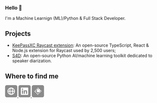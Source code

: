 ### Hello 👋

I'm a Machine Learnign (ML)/Python & Full Stack Developer.

## Projects

- [KeePassXC Raycast extension](https://www.raycast.com/pabroux/keepassxc): An open-source TypeScript, React & Node.js extension for Raycast used by 2,500 users;
- [S4D](https://pypi.org/project/s4d/): An open-source Python AI/machine learning toolkit dedicated to speaker diarization.

## Where to find me

<a href="https://pabroux.com" title="Personal Page">
  <picture>
    <img alt="Personal Page" src="https://raw.githubusercontent.com/pabroux/pabroux/master/assets/website.svg" width="40">
  </picture>
</a>
<a href="https://linkedin.com/in/pabroux" title="LinkedIn">
  <picture>
    <img alt="LinkedIn" src="https://raw.githubusercontent.com/pabroux/pabroux/master/assets/linkedin.svg" width="40">
  </picture>
</a>
<a href="https://raycast.com/pabroux" title="Raycast">
  <picture>
    <img alt="Raycast" src="https://raw.githubusercontent.com/pabroux/pabroux/master/assets/raycast.svg" width="40">
  </picture>
</a>
